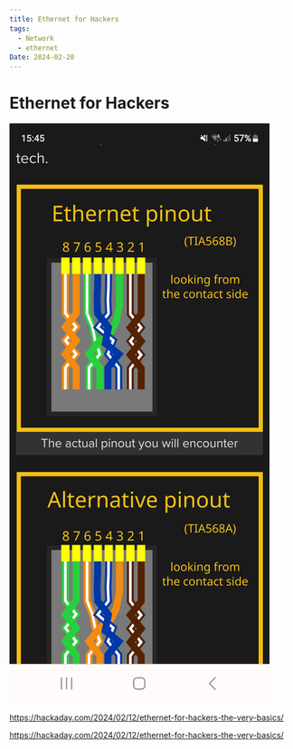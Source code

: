 ```yaml
---
title: Ethernet for Hackers
tags:
  - Network
  - ethernet
Date: 2024-02-20
---
```

# Ethernet for Hackers

![](_asset/2024-02-20_EthernetforHackers_image_1.jpg)

https://hackaday.com/2024/02/12/ethernet-for-hackers-the-very-basics/

https://hackaday.com/2024/02/12/ethernet-for-hackers-the-very-basics/